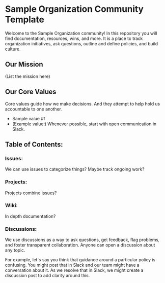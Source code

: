# Sample Organization Community Template
Welcome to the Sample Organization community! In this repository you will find documentation, resources, wins, and more. It is a place to track organization initiatives, ask questions, outline and define policies, and build culture.

## Our Mission
(List the mission here)

## Our Core Values
Core values guide how we make decisions. And they attempt to help hold us accountable to one another.
- Sample value #1
- (Example value:) Whenever possible, start with open communication in Slack.

## Table of Contents:

### Issues:
We can use issues to categorize things? Maybe track ongoing work?

### Projects:
Projects combine issues?

### Wiki:
In depth documentation?

### Discussions:
We use discussions as a way to ask questions, get feedback, flag problems, and foster transparent collaboration. Anyone can open a discussion about any topic. 

For example, let's say you think that guidance around a particular policy is confusing. You might post that in Slack and our team might have a conversation about it. As we resolve that in Slack, we might create a discussion post to add clarity around this. 
